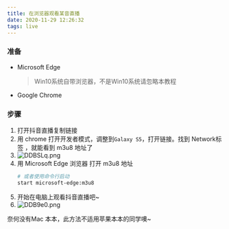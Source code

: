 ```yaml
---
title: 在浏览器观看某音直播
date: 2020-11-29 12:26:32
tags: live
---
```


### 准备

- Microsoft Edge
  > Win10系统自带浏览器，不是Win10系统请忽略本教程
- Google Chrome 

### 步骤

1. 打开抖音直播复制链接
2. 用 chrome 打开开发者模式，调整到`Galaxy S5`，打开链接。找到 Network标签 ，就能看到 m3u8 地址了
3. ![DDBSLq.png](https://s3.ax1x.com/2020/11/27/DDBSLq.png)
4. 用 Microsoft Edge 浏览器 打开 m3u8 地址
    ```sh
    # 或者使用命令行启动
    start microsoft-edge:m3u8
    ```
5. 开始在电脑上观看抖音直播吧~
6. ![DDB9e0.png](https://s3.ax1x.com/2020/11/27/DDB9e0.png)

奈何没有Mac 本本，此方法不适用苹果本本的同学噢~